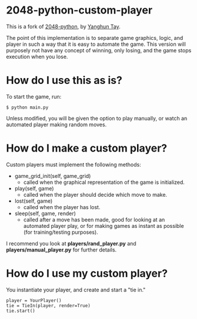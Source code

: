 # 2048-python-custom-player

This is a fork of [2048-python](https://github.com/yangshun/2048-python), by [Yanghun Tay](http://github.com/yangshun).

The point of this implementation is to separate game graphics, logic, and player in such a way that it is easy to automate the game. This version will purposely not have any concept of winning, only losing, and the game stops execution when you lose.

# How do I use this as is?

To start the game, run:

```
$ python main.py
```

Unless modified, you will be given the option to play manually, or watch an automated player making random moves.

# How do I make a custom player?

Custom players must implement the following methods:

* game_grid_init(self, game_grid)
  * called when the graphical representation of the game is initialized.
* play(self, game)
  * called when the player should decide which move to make.
* lost(self, game)
  * called when the player has lost.
* sleep(self, game, render)
  * called after a move has been made, good for looking at an automated player play, or for making games as instant as possible (for training/testing purposes).

I recommend you look at **players/rand_player.py** and **players/manual_player.py** for further details.

# How do I use my custom player?

You instantiate your player, and create and start a "tie in."

```
player = YourPlayer()
tie = TieIn(player, render=True)
tie.start()
```
